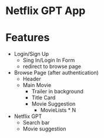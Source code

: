 # Netflix GPT App

# Features

- Login/Sign Up
  - Sing In/Login In Form
  - redirect to browse page
- Browse Page (after authentication)
  - Header
  - Main Movie
    - Trailer in background
    - Title Card
    - Movie Suggestion
      - MovieLists \* N
- Netflix GPT
  - Search bar
  - Movie suggestion
